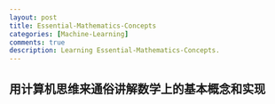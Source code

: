```yaml
---
layout: post
title: Essential-Mathematics-Concepts
categories: [Machine-Learning]
comments: true
description: Learning Essential-Mathematics-Concepts.
---
```


## 用计算机思维来通俗讲解数学上的基本概念和实现
